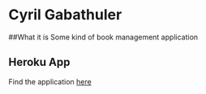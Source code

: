 # Cyril Gabathuler
##What it is
Some kind of book management application
## Heroku App
Find the application [here](http://depot-gabac.herokuapp.com)